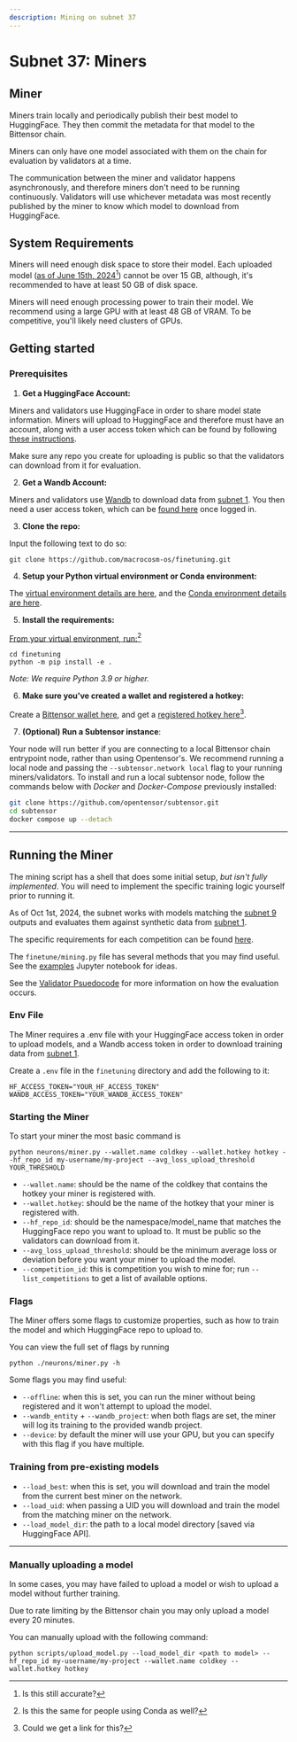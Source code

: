 ```yaml
---
description: Mining on subnet 37
---
```


# Subnet 37: Miners

## Miner

Miners train locally and periodically publish their best model to HuggingFace. They then commit the metadata for that model to the Bittensor chain.

Miners can only have one model associated with them on the chain for evaluation by validators at a time.

The communication between the miner and validator happens asynchronously, and therefore miners don't need to be running continuously. Validators will use whichever metadata was most recently published by the miner to know which model to download from HuggingFace.

## System Requirements

Miners will need enough disk space to store their model. Each uploaded model ([as of June 15th, 2024](#user-content-fn-1)[^1]) cannot be over 15 GB, although, it's recommended to have at least 50 GB of disk space.

Miners will need enough processing power to train their model. We recommend using a large GPU with at least 48 GB of VRAM. To be competitive, you'll likely need clusters of GPUs.

## Getting started

### Prerequisites

1. **Get a HuggingFace Account:**

Miners and validators use HuggingFace in order to share model state information. Miners will upload to HuggingFace and therefore must have an account, along with a user access token which can be found by following [these instructions](https://huggingface.co/docs/hub/security-tokens).

Make sure any repo you create for uploading is public so that the validators can download from it for evaluation.

2. **Get a Wandb Account:**&#x20;

Miners and validators use [Wandb](https://wandb.ai/) to download data from [subnet 1](https://github.com/macrocosm-os/prompting). You then need a user access token, which can be [found here](https://wandb.ai/authorize) once logged in.

3. **Clone the repo:**

Input the following text to do so:

```shell
git clone https://github.com/macrocosm-os/finetuning.git
```

4. **Setup your Python virtual environment or Conda environment:**

The [virtual environment details are here](https://docs.python.org/3/library/venv.html), and the [Conda environment details are here](https://docs.conda.io/projects/conda/en/latest/user-guide/tasks/manage-environments.html#creating-an-environment-with-commands).

5. **Install the requirements:**

&#x20;[From your virtual environment, run:](#user-content-fn-2)[^2]

```shell
cd finetuning
python -m pip install -e .
```

_Note: We require Python 3.9 or higher._

6. **Make sure you've created a wallet and registered a hotkey:**

Create a [Bittensor wallet here](https://docs.bittensor.com/getting-started/wallets), and get a [registered hotkey here](#user-content-fn-3)[^3].

7. **(Optional) Run a Subtensor instance**:

Your node will run better if you are connecting to a local Bittensor chain entrypoint node, rather than using Opentensor's. We recommend running a local node and passing the `--subtensor.network local` flag to your running miners/validators. To install and run a local subtensor node, follow the commands below with _Docker_ and _Docker-Compose_ previously installed:

```bash
git clone https://github.com/opentensor/subtensor.git
cd subtensor
docker compose up --detach
```

***

## Running the Miner

The mining script has a shell that does some initial setup, _but isn't fully implemented_. You will need to implement the specific training logic yourself prior to running it.

As of Oct 1st, 2024, the subnet works with models matching the [subnet 9](https://github.com/macrocosm-os/pretraining/) outputs and evaluates them against synthetic data from [subnet 1](https://github.com/macrocosm-os/prompting).

The specific requirements for each competition can be found [here](../constants/__init__.py).

The `finetune/mining.py` file has several methods that you may find useful. See the [examples](examples.ipynb) Jupyter notebook for ideas.

See the [Validator Psuedocode](docs/validator.md#validator) for more information on how the evaluation occurs.

### Env File

The Miner requires a .env file with your HuggingFace access token in order to upload models, and a Wandb access token in order to download training data from [subnet 1](https://github.com/macrocosm-os/prompting).

Create a `.env` file in the `finetuning` directory and add the following to it:

```shell
HF_ACCESS_TOKEN="YOUR_HF_ACCESS_TOKEN"
WANDB_ACCESS_TOKEN="YOUR_WANDB_ACCESS_TOKEN"
```

### Starting the Miner

To start your miner the most basic command is

```shell
python neurons/miner.py --wallet.name coldkey --wallet.hotkey hotkey --hf_repo_id my-username/my-project --avg_loss_upload_threshold YOUR_THRESHOLD
```

* `--wallet.name`: should be the name of the coldkey that contains the hotkey your miner is registered with.
* `--wallet.hotkey`: should be the name of the hotkey that your miner is registered with.
* `--hf_repo_id`: should be the namespace/model\_name that matches the HuggingFace repo you want to upload to. It must be public so the validators can download from it.
* `--avg_loss_upload_threshold`: should be the minimum average loss or deviation before you want your miner to upload the model.
* `--competition_id`: this is competition you wish to mine for; run `--list_competitions` to get a list of available options.

### Flags

The Miner offers some flags to customize properties, such as how to train the model and which HuggingFace repo to upload to.

You can view the full set of flags by running

```shell
python ./neurons/miner.py -h
```

Some flags you may find useful:

* `--offline`: when this is set, you can run the miner without being registered and it won't attempt to upload the model.
* `--wandb_entity` + `--wandb_project`: when both flags are set, the miner will log its training to the provided wandb project.
* `--device`: by default the miner will use your GPU, but you can specify with this flag if you have multiple.

### Training from pre-existing models

* `--load_best`: when this is set, you will download and train the model from the current best miner on the network.
* `--load_uid`: when passing a UID you will download and train the model from the matching miner on the network.
* `--load_model_dir`: the path to a local model directory \[saved via HuggingFace API].

***

### Manually uploading a model

In some cases, you may have failed to upload a model or wish to upload a model without further training.

Due to rate limiting by the Bittensor chain you may only upload a model every 20 minutes.

You can manually upload with the following command:

```shell
python scripts/upload_model.py --load_model_dir <path to model> --hf_repo_id my-username/my-project --wallet.name coldkey --wallet.hotkey hotkey
```

[^1]: Is this still accurate?

[^2]: Is this the same for people using Conda as well?

[^3]: Could we get a link for this?
